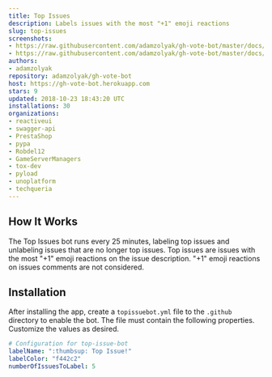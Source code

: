 ```yaml
---
title: Top Issues
description: Labels issues with the most "+1" emoji reactions
slug: top-issues
screenshots:
- https://raw.githubusercontent.com/adamzolyak/gh-vote-bot/master/docs/issue_list.png
- https://raw.githubusercontent.com/adamzolyak/gh-vote-bot/master/docs/issue_detail.png
authors:
- adamzolyak
repository: adamzolyak/gh-vote-bot
host: https://gh-vote-bot.herokuapp.com
stars: 9
updated: 2018-10-23 18:43:20 UTC
installations: 30
organizations:
- reactiveui
- swagger-api
- PrestaShop
- pypa
- Robdel12
- GameServerManagers
- tox-dev
- pyload
- unoplatform
- techqueria
---
```


## How It Works

The Top Issues bot runs every 25 minutes, labeling top issues and unlabeling issues that are no longer top issues.  Top issues are issues with the most "+1" emoji reactions on the issue description.  "+1" emoji reactions on issues comments are not considered.  

## Installation

After installing the app, create a `topissuebot.yml` file to the `.github` directory to enable the bot. The file must contain the following properties.  Customize the values as desired.

```yml
# Configuration for top-issue-bot
labelName: ":thumbsup: Top Issue!"
labelColor: "f442c2"
numberOfIssuesToLabel: 5
```

